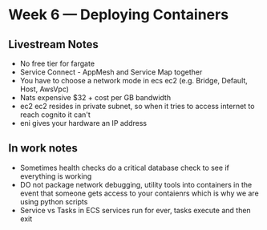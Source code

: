 # Week 6 — Deploying Containers

## Livestream Notes

- No free tier for fargate
- Service Connect - AppMesh and Service Map together
- You have to choose a network mode in ecs ec2 (e.g. Bridge, Default, Host, AwsVpc)
- Nats expensive $32 + cost per GB bandwidth
- ec2 ec2 resides in private subnet, so when it tries to access internet to reach cognito it can't
- eni gives your hardware an IP address

## In work notes

- Sometimes health checks do a critical database check to see if everything is working
- DO not package network debugging, utility tools into containers in the event that someone gets access to your contaienrs
 which is why we are using python scripts
- Service vs Tasks in ECS services run for ever, tasks execute and then exit
